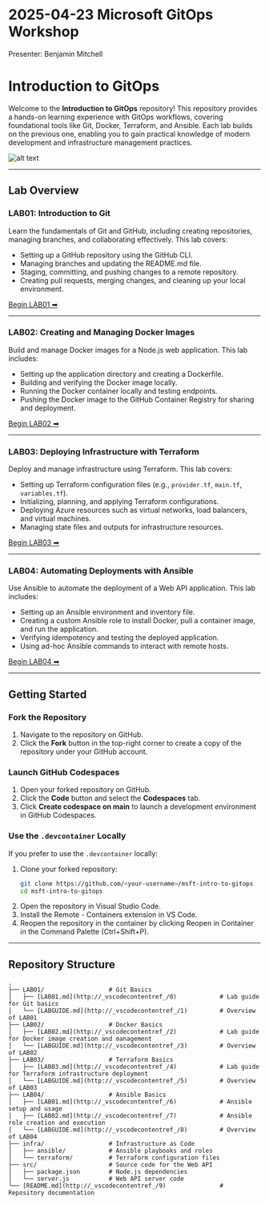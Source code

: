 # 2025-04-23 Microsoft GitOps Workshop
Presenter: Benjamin Mitchell

# Introduction to GitOps

Welcome to the **Introduction to GitOps** repository! This repository provides a hands-on learning experience with GitOps workflows, covering foundational tools like Git, Docker, Terraform, and Ansible. Each lab builds on the previous one, enabling you to gain practical knowledge of modern development and infrastructure management practices. 

![alt text](Files/lab_architecture.jpg)

---

## Lab Overview

### LAB01: Introduction to Git
Learn the fundamentals of Git and GitHub, including creating repositories, managing branches, and collaborating effectively. This lab covers:
- Setting up a GitHub repository using the GitHub CLI.
- Managing branches and updating the README.md file.
- Staging, committing, and pushing changes to a remote repository.
- Creating pull requests, merging changes, and cleaning up your local environment.

[Begin LAB01 ➡](LAB01/LABGUIDE.md)

---

### LAB02: Creating and Managing Docker Images
Build and manage Docker images for a Node.js web application. This lab includes:
- Setting up the application directory and creating a Dockerfile.
- Building and verifying the Docker image locally.
- Running the Docker container locally and testing endpoints.
- Pushing the Docker image to the GitHub Container Registry for sharing and deployment.

[Begin LAB02 ➡](LAB02/LABGUIDE.md)

---

### LAB03: Deploying Infrastructure with Terraform
Deploy and manage infrastructure using Terraform. This lab covers:
- Setting up Terraform configuration files (e.g., `provider.tf`, `main.tf`, `variables.tf`).
- Initializing, planning, and applying Terraform configurations.
- Deploying Azure resources such as virtual networks, load balancers, and virtual machines.
- Managing state files and outputs for infrastructure resources.

[Begin LAB03 ➡](LAB03/LABGUIDE.md)

---

### LAB04: Automating Deployments with Ansible
Use Ansible to automate the deployment of a Web API application. This lab includes:
- Setting up an Ansible environment and inventory file.
- Creating a custom Ansible role to install Docker, pull a container image, and run the application.
- Verifying idempotency and testing the deployed application.
- Using ad-hoc Ansible commands to interact with remote hosts.

[Begin LAB04 ➡](LAB04/LABGUIDE.md)

---

## Getting Started

### Fork the Repository
1. Navigate to the repository on GitHub.
2. Click the **Fork** button in the top-right corner to create a copy of the repository under your GitHub account.

### Launch GitHub Codespaces
1. Open your forked repository on GitHub.
2. Click the **Code** button and select the **Codespaces** tab.
3. Click **Create codespace on main** to launch a development environment in GitHub Codespaces.

### Use the `.devcontainer` Locally
If you prefer to use the `.devcontainer` locally:
1. Clone your forked repository:
   ```sh
   git clone https://github.com/<your-username>/msft-intro-to-gitops
   cd msft-intro-to-gitops
2. Open the repository in Visual Studio Code.
3. Install the Remote - Containers extension in VS Code.
4. Reopen the repository in the container by clicking Reopen in Container in the Command Palette (Ctrl+Shift+P).


---

## Repository Structure

```plaintext
.
├── LAB01/                  # Git Basics
│   ├── [LAB01.md](http://_vscodecontentref_/0)            # Lab guide for Git basics
│   └── [LABGUIDE.md](http://_vscodecontentref_/1)         # Overview of LAB01
├── LAB02/                  # Docker Basics
│   ├── [LAB02.md](http://_vscodecontentref_/2)            # Lab guide for Docker image creation and management
│   └── [LABGUIDE.md](http://_vscodecontentref_/3)         # Overview of LAB02
├── LAB03/                  # Terraform Basics
│   ├── [LAB03.md](http://_vscodecontentref_/4)            # Lab guide for Terraform infrastructure deployment
│   └── [LABGUIDE.md](http://_vscodecontentref_/5)         # Overview of LAB03
├── LAB04/                  # Ansible Basics
│   ├── [LAB01.md](http://_vscodecontentref_/6)            # Ansible setup and usage
│   ├── [LAB02.md](http://_vscodecontentref_/7)            # Ansible role creation and execution
│   └── [LABGUIDE.md](http://_vscodecontentref_/8)         # Overview of LAB04
├── infra/                  # Infrastructure as Code
│   ├── ansible/            # Ansible playbooks and roles
│   └── terraform/          # Terraform configuration files
├── src/                    # Source code for the Web API
│   ├── package.json        # Node.js dependencies
│   └── server.js           # Web API server code
└── [README.md](http://_vscodecontentref_/9)               # Repository documentation